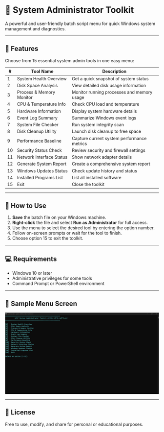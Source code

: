 # 🔧 System Administrator Toolkit

A powerful and user-friendly batch script menu for quick Windows system management and diagnostics.

---

## 🚀 Features

Choose from 15 essential system admin tools in one easy menu:

| #   | Tool Name                  | Description                                 |
|-----|----------------------------|---------------------------------------------|
| 1   | System Health Overview     | Get a quick snapshot of system status       |
| 2   | Disk Space Analysis        | View detailed disk usage information        |
| 3   | Process & Memory Monitor   | Monitor running processes and memory usage  |
| 4   | CPU & Temperature Info     | Check CPU load and temperature              |
| 5   | Hardware Information       | Display system hardware details             |
| 6   | Event Log Summary          | Summarize Windows event logs                |
| 7   | System File Checker        | Run system integrity scan                   |
| 8   | Disk Cleanup Utility       | Launch disk cleanup to free space           |
| 9   | Performance Baseline       | Capture current system performance metrics  |
| 10  | Security Status Check      | Review security and firewall settings       |
| 11  | Network Interface Status   | Show network adapter details                |
| 12  | Generate System Report     | Create a comprehensive system report        |
| 13  | Windows Updates Status     | Check update history and status             |
| 14  | Installed Programs List    | List all installed software                 |
| 15  | Exit                       | Close the toolkit                           |

---

## 🎯 How to Use

1. **Save** the batch file on your Windows machine.
2. **Right-click** the file and select **Run as Administrator** for full access.
3. Use the menu to select the desired tool by entering the option number.
4. Follow on-screen prompts or wait for the tool to finish.
5. Choose option 15 to exit the toolkit.

---

## 💻 Requirements

- Windows 10 or later
- Administrative privileges for some tools
- Command Prompt or PowerShell environment

---

## 📸 Sample Menu Screen

![Sample Menu Screenshot](Screenshot.png)

---

## 📜 License

Free to use, modify, and share for personal or educational purposes.